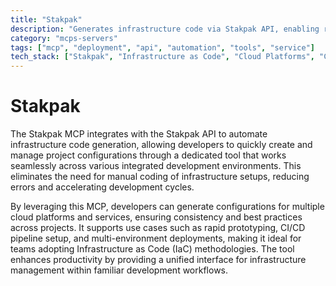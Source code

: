 ```yaml
---
title: "Stakpak"
description: "Generates infrastructure code via Stakpak API, enabling rapid project configuration across various IDEs."
category: "mcps-servers"
tags: ["mcp", "deployment", "api", "automation", "tools", "service"]
tech_stack: ["Stakpak", "Infrastructure as Code", "Cloud Platforms", "CI/CD", "IDEs"]
---
```


# Stakpak

The Stakpak MCP integrates with the Stakpak API to automate infrastructure code generation, allowing developers to quickly create and manage project configurations through a dedicated tool that works seamlessly across various integrated development environments. This eliminates the need for manual coding of infrastructure setups, reducing errors and accelerating development cycles.

By leveraging this MCP, developers can generate configurations for multiple cloud platforms and services, ensuring consistency and best practices across projects. It supports use cases such as rapid prototyping, CI/CD pipeline setup, and multi-environment deployments, making it ideal for teams adopting Infrastructure as Code (IaC) methodologies. The tool enhances productivity by providing a unified interface for infrastructure management within familiar development workflows.
